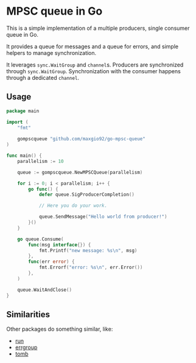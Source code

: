 # MPSC queue in Go

This is a simple implementation of a multiple producers, single consumer queue in Go.

It provides a queue for messages and a queue for errors, and simple helpers to manage synchronization.

It leverages `sync.WaitGroup` and `channel`s. Producers are synchronized through `sync.WaitGroup`.
Synchronization with the consumer happens through a dedicated `channel`.

## Usage

```go
package main

import (
	"fmt"
	
	gompscqueue "github.com/maxgio92/go-mpsc-queue"
)

func main() {
	parallelism := 10

	queue := gompscqueue.NewMPSCQueue(parallelism)

	for i := 0; i < parallelism; i++ {
		go func() {
			defer queue.SigProducerCompletion()

			// Here you do your work.

			queue.SendMessage("Hello world from producer!")
		}()
	}

	go queue.Consume(
		func(msg interface{}) {
			fmt.Printf("new message: %s\n", msg)
		},
		func(err error) {
			fmt.Errorf("error: %s\n", err.Error())
		},
	)

	queue.WaitAndClose()
}
```

## Similarities

Other packages do something similar, like:
- [run](https://github.com/oklog/run)
- [errgroup](https://pkg.go.dev/golang.org/x/sync/errgroup)
- [tomb](https://pkg.go.dev/gopkg.in/tomb.v2)
